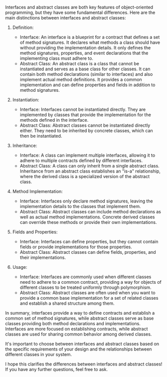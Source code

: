 Interfaces and abstract classes are both key features of object-oriented programming, but they have some fundamental differences. Here are the main distinctions between interfaces and abstract classes:

1. Definition:
   - Interface: An interface is a blueprint for a contract that defines a set of method signatures. It declares what methods a class should have without providing the implementation details. It only defines the method signatures, properties, and event declarations that the implementing class must adhere to.
   - Abstract Class: An abstract class is a class that cannot be instantiated and serves as a base class for other classes. It can contain both method declarations (similar to interfaces) and also implement actual method definitions. It provides a common implementation and can define properties and fields in addition to method signatures.

2. Instantiation:
   - Interface: Interfaces cannot be instantiated directly. They are implemented by classes that provide the implementation for the methods defined in the interface.
   - Abstract Class: Abstract classes cannot be instantiated directly either. They need to be inherited by concrete classes, which can then be instantiated.

3. Inheritance:
   - Interface: A class can implement multiple interfaces, allowing it to adhere to multiple contracts defined by different interfaces.
   - Abstract Class: A class can only inherit from a single abstract class. Inheritance from an abstract class establishes an "is-a" relationship, where the derived class is a specialized version of the abstract class.

4. Method Implementation:
   - Interface: Interfaces only declare method signatures, leaving the implementation details to the classes that implement them.
   - Abstract Class: Abstract classes can include method declarations as well as actual method implementations. Concrete derived classes can override these methods or provide their own implementations.

5. Fields and Properties:
   - Interface: Interfaces can define properties, but they cannot contain fields or provide implementations for those properties.
   - Abstract Class: Abstract classes can define fields, properties, and their implementations.

6. Usage:
   - Interface: Interfaces are commonly used when different classes need to adhere to a common contract, providing a way for objects of different classes to be treated uniformly through polymorphism.
   - Abstract Class: Abstract classes are often used when you want to provide a common base implementation for a set of related classes and establish a shared structure among them.

In summary, interfaces provide a way to define contracts and establish a common set of method signatures, while abstract classes serve as base classes providing both method declarations and implementations. Interfaces are more focused on establishing contracts, while abstract classes are used for sharing common behavior among derived classes.

It's important to choose between interfaces and abstract classes based on the specific requirements of your design and the relationships between different classes in your system.

I hope this clarifies the differences between interfaces and abstract classes! If you have any further questions, feel free to ask.